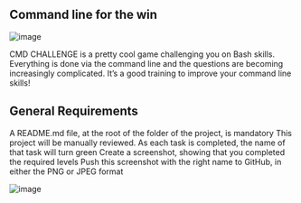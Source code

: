 ## Command line for the win

![image](https://user-images.githubusercontent.com/105078661/213820699-ab9f6f8a-13e5-4a30-8113-8296a97152b9.png)


CMD CHALLENGE is a pretty cool game challenging you on Bash skills. Everything is done via the command line and the questions are becoming increasingly complicated. It’s a good training to improve your command line skills!


## General Requirements
A README.md file, at the root of the folder of the project, is mandatory
This project will be manually reviewed.
As each task is completed, the name of that task will turn green
Create a screenshot, showing that you completed the required levels
Push this screenshot with the right name to GitHub, in either the PNG or JPEG format

![image](https://user-images.githubusercontent.com/105078661/213821063-660ee992-e296-4f9c-80b8-eecfb72698ab.png)

